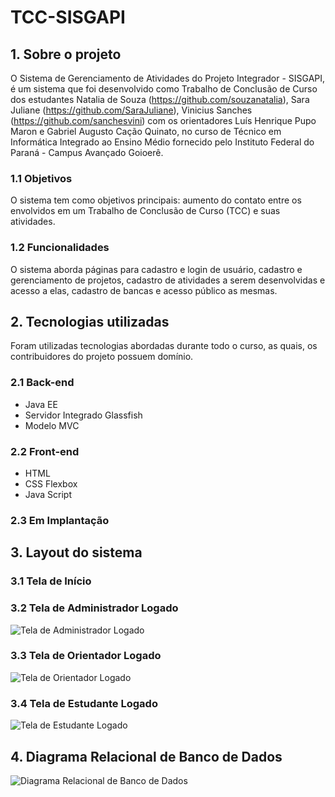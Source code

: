 # TCC-SISGAPI

## 1. Sobre o projeto

O Sistema de Gerenciamento de Atividades do Projeto Integrador - SISGAPI, é um sistema que foi desenvolvido como Trabalho de Conclusão de Curso dos estudantes Natalia de Souza (https://github.com/souzanatalia), Sara Juliane (https://github.com/SaraJuliane), Vinicius Sanches (https://github.com/sanchesvini) com os orientadores Luís Henrique Pupo Maron e Gabriel Augusto Cação Quinato, no curso de Técnico em Informática Integrado ao Ensino Médio fornecido pelo Instituto Federal do Paraná - Campus Avançado Goioerê.

### 1.1 Objetivos

O sistema tem como objetivos principais: aumento do contato entre os envolvidos em um Trabalho de Conclusão de Curso (TCC) e suas atividades. 

### 1.2 Funcionalidades
O sistema aborda páginas para cadastro e login de usuário, cadastro e gerenciamento de projetos, cadastro de atividades a serem desenvolvidas e acesso a elas, cadastro de bancas e acesso público as mesmas.

## 2. Tecnologias utilizadas

Foram utilizadas tecnologias abordadas durante todo o curso, as quais, os contribuidores do projeto possuem domínio.

### 2.1 Back-end

- Java EE
- Servidor Integrado Glassfish
- Modelo MVC

### 2.2 Front-end

- HTML
- CSS Flexbox 
- Java Script

### 2.3 Em Implantação

## 3. Layout do sistema

### 3.1 Tela de Início


### 3.2 Tela de Administrador Logado

![Tela de Administrador Logado](https://github.com/sanchesvini/imgs/blob/main/telaAdmLogado.png)

### 3.3 Tela de Orientador Logado

![Tela de Orientador Logado](https://github.com/sanchesvini/imgs/blob/main/telaOrientadorLogado.png)

### 3.4 Tela de Estudante Logado

![Tela de Estudante Logado](https://github.com/sanchesvini/imgs/blob/main/telaEstudanteLogado.png)

## 4. Diagrama Relacional de Banco de Dados

![Diagrama Relacional de Banco de Dados](https://github.com/sanchesvini/imgs/blob/main/diagramaV3.png)

